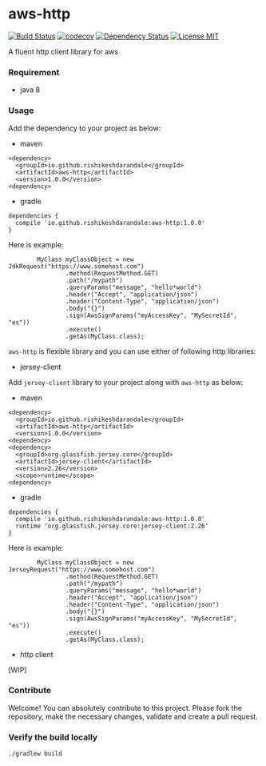 # aws-http

[![Build Status](https://api.travis-ci.org/RishikeshDarandale/aws-http.svg?branch=master)](https://travis-ci.org/RishikeshDarandale/aws-http)
[![codecov](https://codecov.io/gh/RishikeshDarandale/aws-http/branch/master/graph/badge.svg)](https://codecov.io/gh/RishikeshDarandale/aws-http)
[![Dependency Status](https://www.versioneye.com/user/projects/5a6e9e390fb24f497047f924/badge.svg?style=flat-square)](https://www.versioneye.com/user/projects/5a6e9e390fb24f497047f924)
[![License MIT](http://img.shields.io/badge/license-MIT-green.svg)](https://github.com/rishikeshdarandale/aws-http/blob/master/LICENSE)

A fluent http client library for aws

### Requirement

* java 8

### Usage

Add the dependency to your project as below:

* maven

```
<dependency>
  <groupId>io.github.rishikeshdarandale</groupId>
  <artifactId>aws-http</artifactId>
  <version>1.0.0</version>
<dependency>
```

* gradle

```
dependencies {
  compile 'io.github.rishikeshdarandale:aws-http:1.0.0'
}
```

Here is example:

```
        MyClass myClassObject = new JdkRequest("https://www.somehost.com")
                .method(RequestMethod.GET)
                .path("/mypath")
                .queryParams("message", "hello*world")
                .header("Accept", "application/json")
                .header("Content-Type", "application/json")
                .body("{}")
                .sign(AwsSignParams("myAccessKey", "MySecretId", "es"))
                .execute()
                .getAs(MyClass.class);
```

`aws-http` is flexible library and you can use either of following http libraries:

* jersey-client

Add `jersey-client` library to your project along with `aws-http` as below:

  * maven

```
<dependency>
  <groupId>io.github.rishikeshdarandale</groupId>
  <artifactId>aws-http</artifactId>
  <version>1.0.0</version>
<dependency>
<dependency>
  <groupId>org.glassfish.jersey.core</groupId>
  <artifactId>jersey-client</artifactId>
  <version>2.26</version>
  <scope>runtime</scope>
<dependency>
```

  * gradle

```
dependencies {
  compile 'io.github.rishikeshdarandale:aws-http:1.0.0'
  runtime 'org.glassfish.jersey.core:jersey-client:2.26'
}
```

Here is example:

```
        MyClass myClassObject = new JerseyRequest("https://www.somehost.com")
                .method(RequestMethod.GET)
                .path("/mypath")
                .queryParams("message", "hello*world")
                .header("Accept", "application/json")
                .header("Content-Type", "application/json")
                .body("{}")
                .sign(AwsSignParams("myAccessKey", "MySecretId", "es"))
                .execute()
                .getAs(MyClass.class);
```

* http client

[WIP]

### Contribute

Welcome! You can absolutely contribute to this project. Please fork the repository, make the necessary changes, validate and create a pull request.

### Verify the build locally

```
./gradlew build
```
